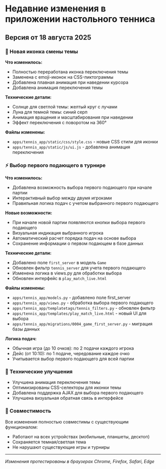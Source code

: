 # Недавние изменения в приложении настольного тенниса

## Версия от 18 августа 2025

### 🎨 Новая иконка смены темы

**Что изменилось:**
- Полностью переработана иконка переключения темы
- Заменена с emoji-иконок на CSS-пиктограммы
- Добавлена плавная анимация при наведении курсора
- Добавлена анимация переключения темы

**Технические детали:**
- Солнце для светлой темы: желтый круг с лучами
- Луна для темной темы: синий серп
- Анимация вращения и масштабирования при наведении
- Эффект переключения с поворотом на 360°

**Файлы изменены:**
- `apps/tennis_app/static/css/style.css` - новые CSS стили для иконки
- `apps/tennis_app/static/js/ui.js` - добавлена анимация переключения

### ⚡ Выбор первого подающего в турнире

**Что изменилось:**
- Добавлена возможность выбора первого подающего при начале партии
- Интерактивный выбор между двумя игроками
- Правильная логика подач с учетом выбранного первого подающего

**Новые возможности:**
- При начале новой партии появляются кнопки выбора первого подающего
- Визуальная индикация выбранного игрока
- Автоматический расчет порядка подач на основе выбора
- Сохранение информации о первом подающем в базе данных

**Технические детали:**
- Добавлено поле `first_server` в модель `Game`
- Обновлен фильтр `tennis_server` для учета первого подающего
- Изменена логика в views.py для обработки выбора
- Обновлен интерфейс в `play_match_live.html`

**Файлы изменены:**
- `apps/tennis_app/models.py` - добавлено поле first_server
- `apps/tennis_app/views.py` - обработка выбора первого подающего
- `apps/tennis_app/templatetags/tennis_filters.py` - обновлен фильтр
- `apps/tennis_app/templates/play_match_live.html` - новый UI для выбора
- `apps/tennis_app/migrations/0004_game_first_server.py` - миграция базы данных

**Логика подач:**
- Обычная игра (до 10 очков): по 2 подачи каждого игрока
- Дейс (от 10:10): по 1 подаче, чередование каждое очко
- Учитывается выбор первого подающего для всей партии

### 🔧 Технические улучшения

- Улучшена анимация переключения темы
- Оптимизированы CSS-селекторы для иконки темы
- Добавлена поддержка AJAX для выбора первого подающего
- Улучшена визуальная обратная связь в интерфейсе

### 📱 Совместимость

Все изменения полностью совместимы с существующим функционалом:
- Работают на всех устройствах (мобильные, планшеты, десктоп)
- Сохраняется темная/светлая тема
- Не нарушают существующие игры и турниры

---

*Изменения протестированы в браузерах Chrome, Firefox, Safari, Edge*
